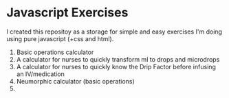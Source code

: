 # Javascript Exercises

I created this repositoy as a storage for simple and easy exercises I'm doing using pure javascript (+css and html).

1. Basic operations calculator
2. A calculator for nurses to quickly transform ml to drops and microdrops
3. A calculator for nurses to quickly know the Drip Factor before infusing an IV/medication 
4. Neumorphic calculator (basic operations)
5. 
